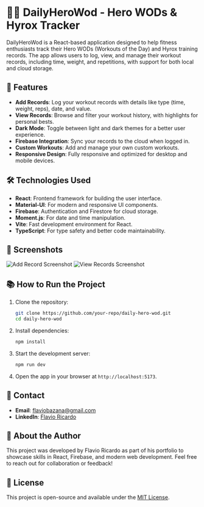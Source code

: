 # 🏋️‍♂️ DailyHeroWod - Hero WODs & Hyrox Tracker

DailyHeroWod is a React-based application designed to help fitness enthusiasts track their Hero WODs (Workouts of the Day) and Hyrox training records. The app allows users to log, view, and manage their workout records, including time, weight, and repetitions, with support for both local and cloud storage.

## 🚀 Features

- **Add Records**: Log your workout records with details like type (time, weight, reps), date, and value.
- **View Records**: Browse and filter your workout history, with highlights for personal bests.
- **Dark Mode**: Toggle between light and dark themes for a better user experience.
- **Firebase Integration**: Sync your records to the cloud when logged in.
- **Custom Workouts**: Add and manage your own custom workouts.
- **Responsive Design**: Fully responsive and optimized for desktop and mobile devices.

## 🛠️ Technologies Used

- **React**: Frontend framework for building the user interface.
- **Material-UI**: For modern and responsive UI components.
- **Firebase**: Authentication and Firestore for cloud storage.
- **Moment.js**: For date and time manipulation.
- **Vite**: Fast development environment for React.
- **TypeScript**: For type safety and better code maintainability.

## 📸 Screenshots

![Add Record Screenshot](https://via.placeholder.com/800x400?text=Add+Record+Screen)
![View Records Screenshot](https://via.placeholder.com/800x400?text=View+Records+Screen)

## 📚 How to Run the Project

1. Clone the repository:

   ```bash
   git clone https://github.com/your-repo/daily-hero-wod.git
   cd daily-hero-wod
   ```

2. Install dependencies:

   ```bash
   npm install
   ```

3. Start the development server:

   ```bash
   npm run dev
   ```

4. Open the app in your browser at `http://localhost:5173`.

## 📧 Contact

- **Email**: [flaviobazana@gmail.com](mailto:flaviobazana@gmail.com)
- **LinkedIn**: [Flavio Ricardo](https://www.linkedin.com/in/flavioricardo/)

## 🌟 About the Author

This project was developed by Flavio Ricardo as part of his portfolio to showcase skills in React, Firebase, and modern web development. Feel free to reach out for collaboration or feedback!

## 📜 License

This project is open-source and available under the [MIT License](LICENSE).
